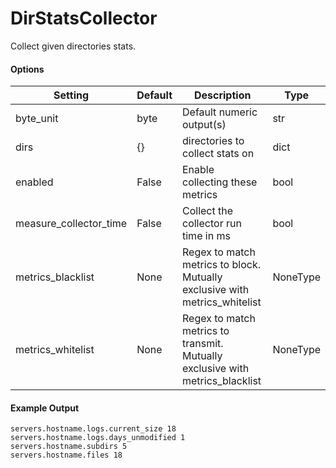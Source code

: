 <!--This file was generated from the python source
Please edit the source to make changes
-->
DirStatsCollector
=====

Collect given directories stats.


#### Options

Setting | Default | Description | Type
--------|---------|-------------|-----
byte_unit | byte | Default numeric output(s) | str
dirs | {} | directories to collect stats on | dict
enabled | False | Enable collecting these metrics | bool
measure_collector_time | False | Collect the collector run time in ms | bool
metrics_blacklist | None | Regex to match metrics to block. Mutually exclusive with metrics_whitelist | NoneType
metrics_whitelist | None | Regex to match metrics to transmit. Mutually exclusive with metrics_blacklist | NoneType

#### Example Output

```
servers.hostname.logs.current_size 18
servers.hostname.logs.days_unmodified 1
servers.hostname.subdirs 5
servers.hostname.files 18
```

